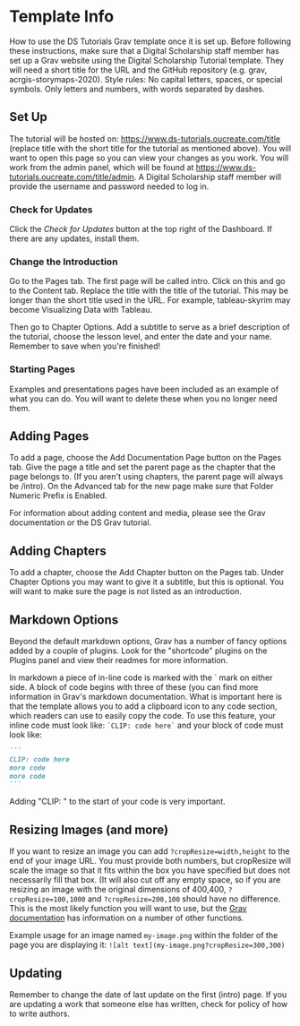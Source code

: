 # Template Info

How to use the DS Tutorials Grav template once it is set up. Before following these instructions, make sure that a Digital Scholarship staff member has set up a Grav website using the Digital Scholarship Tutorial template. They will need a short title for the URL and the GitHub repository (e.g. grav, acrgis-storymaps-2020). Style rules: No capital letters, spaces, or special symbols. Only letters and numbers, with words separated by dashes.

## Set Up

The tutorial will be hosted on: https://www.ds-tutorials.oucreate.com/title (replace title with the short title for the tutorial as mentioned above). You will want to open this page so you can view your changes as you work. You will work from the admin panel, which will be found at https://www.ds-tutorials.oucreate.com/title/admin. A Digital Scholarship staff member will provide the username and password needed to log in.

### Check for Updates

Click the _Check for Updates_ button at the top right of the Dashboard. If there are any updates, install them.

### Change the Introduction

Go to the Pages tab. The first page will be called intro. Click on this and go to the Content tab. Replace the title with the title of the tutorial. This may be longer than the short title used in the URL. For example, tableau-skyrim may become Visualizing Data with Tableau.

Then go to Chapter Options. Add a subtitle to serve as a brief description of the tutorial, choose the lesson level, and enter the date and your name. Remember to save when you're finished!

### Starting Pages

Examples and presentations pages have been included as an example of what you can do. You will want to delete these when you no longer need them.

## Adding Pages

To add a page, choose the Add Documentation Page button on the Pages tab. Give the page a title and set the parent page as the chapter that the page belongs to. (If you aren't using chapters, the parent page will always be /intro). On the Advanced tab for the new page make sure that Folder Numeric Prefix is Enabled.

For information about adding content and media, please see the Grav documentation or the DS Grav tutorial.

## Adding Chapters

To add a chapter, choose the Add Chapter button on the Pages tab. Under Chapter Options you may want to give it a subtitle, but this is optional. You will want to make sure the page is not listed as an introduction.

## Markdown Options

Beyond the default markdown options, Grav has a number of fancy options added by a couple of plugins. Look for the "shortcode" plugins on the Plugins panel and view their readmes for more information.

In markdown a piece of in-line code is marked with the \` mark on either side. A block of code begins with three of these (you can find more information in Grav's markdown documentation. What is important here is that the template allows you to add a clipboard icon to any code section, which readers can use to easily copy the code. To use this feature, your inline code must look like: `` `CLIP: code here` `` and your block of code must look like:

~~~md
```
CLIP: code here
more code
more code
```
~~~

Adding "CLIP: " to the start of your code is very important.

## Resizing Images (and more)

If you want to resize an image you can add `?cropResize=width,height` to the end of your image URL. You must provide both numbers, but cropResize will scale the image so that it fits within the box you have specified but does not necessarily fill that box. (It will also cut off any empty space, so if you are resizing an image with the original dimensions of 400,400, `?cropResize=100,1000` and `?cropResize=200,100` should have no difference. This is the most likely function you will want to use, but the [Grav documentation](https://learn.getgrav.org/16/content/media) has information on a number of other functions.

Example usage for an image named `my-image.png` within the folder of the page you are displaying it: `![alt text](my-image.png?cropResize=300,300)`

## Updating

Remember to change the date of last update on the first (intro) page. If you are updating a work that someone else has written, check for policy of how to write authors.
